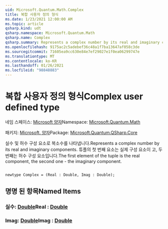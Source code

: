 ```yaml
---
uid: Microsoft.Quantum.Math.Complex
title: 복합 사용자 정의 형식
ms.date: 1/23/2021 12:00:00 AM
ms.topic: article
qsharp.kind: udt
qsharp.namespace: Microsoft.Quantum.Math
qsharp.name: Complex
qsharp.summary: Represents a complex number by its real and imaginary components. The first element of the tuple is the real component, the second one - the imaginary component.
ms.openlocfilehash: 9175ac2c5adebef36c48a1f7ba13647af058c3de
ms.sourcegitcommit: 71605ea9cc630e84e7ef29027e1f0ea06299747e
ms.translationtype: MT
ms.contentlocale: ko-KR
ms.lasthandoff: 01/26/2021
ms.locfileid: "98848883"
---
```

# <a name="complex-user-defined-type"></a><span data-ttu-id="df750-102">복합 사용자 정의 형식</span><span class="sxs-lookup"><span data-stu-id="df750-102">Complex user defined type</span></span>

<span data-ttu-id="df750-103">네임 스페이스: [Microsoft 양자](xref:Microsoft.Quantum.Math)</span><span class="sxs-lookup"><span data-stu-id="df750-103">Namespace: [Microsoft.Quantum.Math](xref:Microsoft.Quantum.Math)</span></span>

<span data-ttu-id="df750-104">패키지: [Microsoft. 양자](https://nuget.org/packages/Microsoft.Quantum.QSharp.Core)</span><span class="sxs-lookup"><span data-stu-id="df750-104">Package: [Microsoft.Quantum.QSharp.Core](https://nuget.org/packages/Microsoft.Quantum.QSharp.Core)</span></span>


<span data-ttu-id="df750-105">실수 및 허수 구성 요소로 복소수를 나타냅니다.</span><span class="sxs-lookup"><span data-stu-id="df750-105">Represents a complex number by its real and imaginary components.</span></span>
<span data-ttu-id="df750-106">튜플의 첫 번째 요소는 실제 구성 요소이 고, 두 번째는 허수 구성 요소입니다.</span><span class="sxs-lookup"><span data-stu-id="df750-106">The first element of the tuple is the real component, the second one - the imaginary component.</span></span>

```qsharp

newtype Complex = (Real : Double, Imag : Double);
```



## <a name="named-items"></a><span data-ttu-id="df750-107">명명 된 항목</span><span class="sxs-lookup"><span data-stu-id="df750-107">Named Items</span></span>

### <a name="real--double"></a><span data-ttu-id="df750-108">실수: [Double](xref:microsoft.quantum.lang-ref.double)</span><span class="sxs-lookup"><span data-stu-id="df750-108">Real : [Double](xref:microsoft.quantum.lang-ref.double)</span></span>


### <a name="imag--double"></a><span data-ttu-id="df750-109">Imag: [Double](xref:microsoft.quantum.lang-ref.double)</span><span class="sxs-lookup"><span data-stu-id="df750-109">Imag : [Double](xref:microsoft.quantum.lang-ref.double)</span></span>

